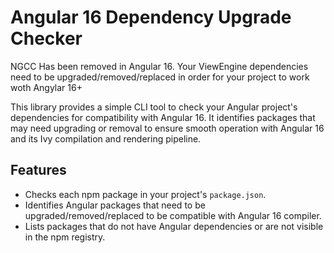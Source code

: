 # Angular 16 Dependency Upgrade Checker

NGCC Has been removed in Angular 16.
Your ViewEngine dependencies need to be upgraded/removed/replaced in order for your project to work woth Angylar 16+

This library provides a simple CLI tool to check your Angular project's dependencies for compatibility with Angular 16. It identifies packages that may need upgrading or removal to ensure smooth operation with Angular 16 and its Ivy compilation and rendering pipeline.

## Features

- Checks each npm package in your project's `package.json`.
- Identifies Angular packages that need to be upgraded/removed/replaced to be compatible with Angular 16 compiler.
- Lists packages that do not have Angular dependencies or are not visible in the npm registry.
